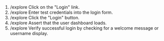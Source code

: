 1. /explore Click on the "Login" link.
2. /explore Enter test credentials into the login form.
3. /explore Click the "Login" button.
4. /explore Assert that the user dashboard loads.
5. /explore Verify successful login by checking for a welcome message or username display.